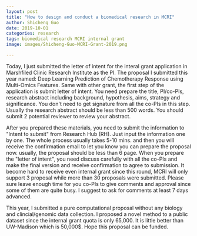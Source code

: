 ```yaml
---
layout: post
title: "How to design and conduct a biomedical research in MCRI"
author: Shicheng Guo
date: 2019-10-01
categories: research
tags: biomedical research MCRI internal grant
image: images/Shicheng-Guo-MCRI-Grant-2019.png	

---
```

Today, I just submitted the letter of intent for the interal grant application in Marshfiled Clinic Research Institute as the PI. The proposal I submitted this year named: Deep Learning Prediction of Chemotherapy Response using Multi-Omics Features. Same with other grant, the first step of the application is submit letter of intent. You need prepare the title, PI/co-PIs, research abstract including background, hypothesis, aims, strategy and significance. You don't need to get signature from all the co-PIs in this step. Usually the research abstract should be less than 500 words. You should submit 2 potential reviewer to review your abstract. 

After you prepared these materials, you need to submit the information to "Intent to submit" from Research Hub (RH). Just input the information one by one. The whole process usually takes 5-10 mins. and then you will receive the confirmation email to let you know you can prepare the proposal now. usually, the proposal should be less than 6 page. When you prepare the "letter of intent", you need discuss carefully with all the co-PIs and make the final version and receive confirmation to agree to submission. It become hard to receive even internal grant since this round, MCRI will only support 3 proposal while more than 30 proposals were submitted. Please sure leave enough time for you co-PIs to give comments and approval since some of them are quite busy. I suggest to ask for comments at least 7 days advanced. 

This year, I submitted a pure computational proposal without any biology and clincial/genomic data collection. I proposed a novel method to a public dataset since the internal grant quota is only 65,000. It is little better than UW-Madison which is 50,000$. Hope this proposal can be funded. 
